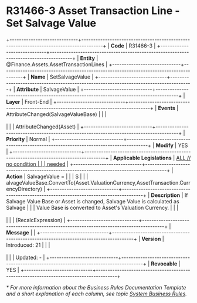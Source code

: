 ﻿---
erp.type: front-end-business-rule
erp.entity: Finance.Assets.AssetTransactionLines
---

# R31466-3 Asset Transaction Line - Set Salvage Value
+-----------------------------+---------------------------------------------------------------------------------------+
| **Code**                    | R31466-3                                                                              |
+-----------------------------+---------------------------------------------------------------------------------------+
| **Entity**                  | @Finance.Assets.AssetTransactionLines                                                 |
+-----------------------------+---------------------------------------------------------------------------------------+
| **Name**                    | SetSalvageValue                                                                       |
+-----------------------------+---------------------------------------------------------------------------------------+
| **Attribute**               | SalvageValue                                                                          |
+-----------------------------+---------------------------------------------------------------------------------------+
| **Layer**                   | Front-End                                                                             |
+-----------------------------+---------------------------------------------------------------------------------------+
| **Events**                  | AttributeChanged(SalvageValueBase)                                                    |
|                             | <br/><br/>                                                                            |
|                             | AttributeChanged(Asset)                                                               |
+-----------------------------+---------------------------------------------------------------------------------------+
| **Priority**                | Normal                                                                                |
+-----------------------------+---------------------------------------------------------------------------------------+
| **Modify**                  | YES                                                                                   |
+-----------------------------+---------------------------------------------------------------------------------------+
| **Applicable Legislations** | [ALL // no condition                                                                  |
|                             | needed](xref:applicable-legislations)                                                 |
+-----------------------------+---------------------------------------------------------------------------------------+
| **Action**                  | SalvageValue =                                                                        |
|                             | S                                                                                     |
|                             | alvageValueBase.ConvertTo(Asset.ValuationCurrency,AssetTransaction.CurrencyDirectory) |
+-----------------------------+---------------------------------------------------------------------------------------+
| **Description**             | If Salvage Value Base or Asset is changed, Salvage Value is calculated as Salvage     |
|                             | Value Base is converted to Asset\'s Valuation Currency.                               |
|                             | <br/><br/>                                                                            |
|                             | (RecalcExpression)                                                                    |
+-----------------------------+---------------------------------------------------------------------------------------+
| **Message**                 |                                                                                       |
+-----------------------------+---------------------------------------------------------------------------------------+
| **Version**                 | Introduced: 21                                                                        |
|                             | <br/><br/>                                                                            |
|                             | Updated: -                                                                            |
+-----------------------------+---------------------------------------------------------------------------------------+
| **Revocable**               | YES                                                                                   |
+-----------------------------+---------------------------------------------------------------------------------------+

*\* For more information about the Business Rules Documentation Template and a short explanation of each column, see
topic [System Business Rules](../templates/template-description-system-business-rules.md).*
